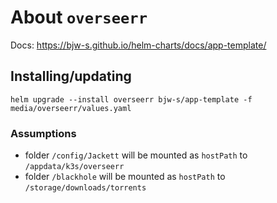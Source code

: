 About `overseerr`
===
Docs: https://bjw-s.github.io/helm-charts/docs/app-template/


Installing/updating
---

```shell
helm upgrade --install overseerr bjw-s/app-template -f media/overseerr/values.yaml
```

### Assumptions
- folder `/config/Jackett` will be mounted as `hostPath` to `/appdata/k3s/overseerr`
- folder `/blackhole` will be mounted as `hostPath` to `/storage/downloads/torrents`
